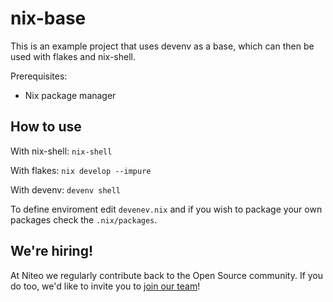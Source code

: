 # nix-base

This is an example project that uses devenv as a base, which can then be used with flakes and nix-shell.

Prerequisites:

- Nix package manager

## How to use

With nix-shell: ```nix-shell```

With flakes: ```nix develop --impure```

With devenv: ```devenv shell```

To define enviroment edit `devenev.nix` and if you wish to package your own packages check the ```.nix/packages```.

## We're hiring!

At Niteo we regularly contribute back to the Open Source community. If you do too, we'd like to invite you to [join our team](https://niteo.co/careers)!
